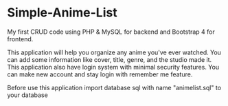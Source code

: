 # Simple-Anime-List
My first CRUD code using PHP & MySQL for backend and Bootstrap 4 for frontend.

This application will help you organize any anime you've ever watched. You can add some information like cover, title, genre, and the studio made it.
This application also have login system with minimal security features. You can make new account and stay login with remember me feature.

Before use this application import database sql with name "animelist.sql" to your database
